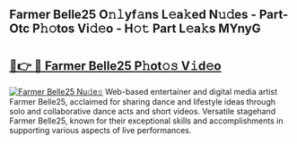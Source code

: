 ## Farmer Belle25 O𝚗𝚕yf𝚊ns L𝚎a𝚔ed N𝚞𝚍es - Part-Otc P𝚑𝚘tos Vi𝚍𝚎o - H𝚘𝚝 Part L𝚎a𝚔s MYnyG

# <h2><a href="http://kf6xysm.oniu.top/?m=Farmer+Belle25">🔗👉 🔴 Farmer Belle25 P𝚑ot𝚘𝚜 V𝚒d𝚎o</a></h2>

[![Farmer Belle25 Nu𝚍e𝚜](https://i.imgur.com/0qMVB7G.gif)](http://kf6xysm.oniu.top/?m=Farmer+Belle25)
Web-based entertainer and digital media artist Farmer Belle25, acclaimed for sharing dance and lifestyle ideas through solo and collaborative dance acts and short videos. Versatile stagehand Farmer Belle25, known for their exceptional skills and accomplishments in supporting various aspects of live performances.  
